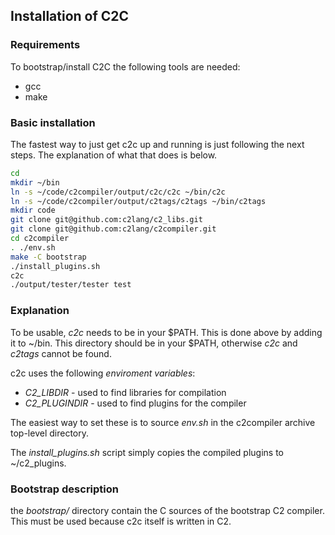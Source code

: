 ## Installation of C2C

### Requirements

To bootstrap/install C2C the following tools are needed:

* gcc
* make


### Basic installation

The fastest way to just get c2c up and running is just following the
next steps. The explanation of what that does is below.


```bash
cd
mkdir ~/bin
ln -s ~/code/c2compiler/output/c2c/c2c ~/bin/c2c
ln -s ~/code/c2compiler/output/c2tags/c2tags ~/bin/c2tags
mkdir code
git clone git@github.com:c2lang/c2_libs.git
git clone git@github.com:c2lang/c2compiler.git
cd c2compiler
. ./env.sh
make -C bootstrap
./install_plugins.sh
c2c
./output/tester/tester test
```

### Explanation

To be usable, *c2c* needs to be in your $PATH. This is done above by adding it to ~/bin. This
directory should be in your $PATH, otherwise *c2c* and *c2tags* cannot be found.

c2c uses the following _enviroment variables_:

* _C2_LIBDIR_ - used to find libraries for compilation
* _C2_PLUGINDIR_ - used to find plugins for the compiler

The easiest way to set these is to source *env.sh* in the c2compiler archive top-level directory.

The _install_plugins.sh_ script simply copies the compiled plugins to ~/c2_plugins.


### Bootstrap description

the _bootstrap/_ directory contain the C sources of the bootstrap C2 compiler. This must be
used because c2c itself is written in C2.
